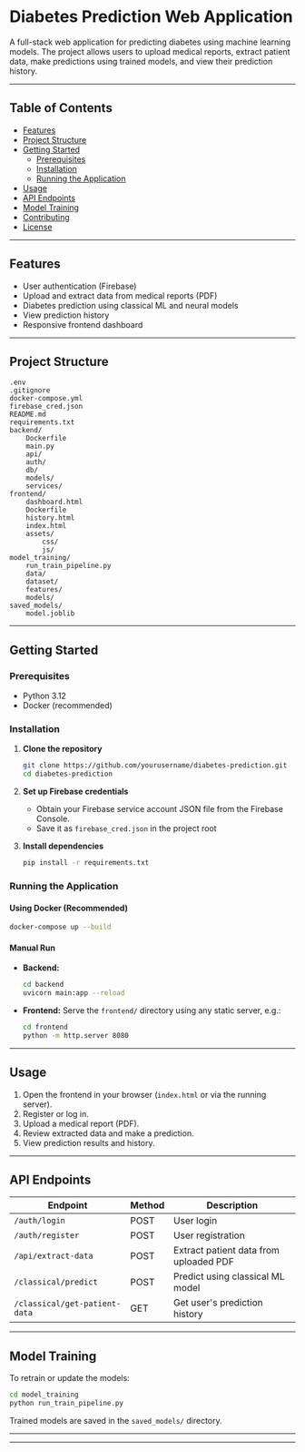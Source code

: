 # Diabetes Prediction Web Application

A full-stack web application for predicting diabetes using machine learning models. The project allows users to upload medical reports, extract patient data, make predictions using trained models, and view their prediction history.

---

## Table of Contents

- [Features](#features)
- [Project Structure](#project-structure)
- [Getting Started](#getting-started)
  - [Prerequisites](#prerequisites)
  - [Installation](#installation)
  - [Running the Application](#running-the-application)
- [Usage](#usage)
- [API Endpoints](#api-endpoints)
- [Model Training](#model-training)
- [Contributing](#contributing)
- [License](#license)

---

## Features

- User authentication (Firebase)
- Upload and extract data from medical reports (PDF)
- Diabetes prediction using classical ML and neural models
- View prediction history
- Responsive frontend dashboard

---

## Project Structure

```
.env
.gitignore
docker-compose.yml
firebase_cred.json
README.md
requirements.txt
backend/
    Dockerfile
    main.py
    api/
    auth/
    db/
    models/
    services/
frontend/
    dashboard.html
    Dockerfile
    history.html
    index.html
    assets/
        css/
        js/
model_training/
    run_train_pipeline.py
    data/
    dataset/
    features/
    models/
saved_models/
    model.joblib
```

---

## Getting Started

### Prerequisites

- Python 3.12
- Docker (recommended)

### Installation

1. **Clone the repository**
    ```sh
    git clone https://github.com/yourusername/diabetes-prediction.git
    cd diabetes-prediction
    ```

2. **Set up Firebase credentials**
    - Obtain your Firebase service account JSON file from the Firebase Console.
    - Save it as `firebase_cred.json` in the project root

3. **Install dependencies**
    ```sh
    pip install -r requirements.txt
    ```

### Running the Application

#### Using Docker (Recommended)

```sh
docker-compose up --build
```

#### Manual Run

- **Backend:**
    ```sh
    cd backend
    uvicorn main:app --reload
    ```
- **Frontend:**
    Serve the `frontend/` directory using any static server, e.g.:
    ```sh
    cd frontend
    python -m http.server 8080
    ```

---

## Usage

1. Open the frontend in your browser (`index.html` or via the running server).
2. Register or log in.
3. Upload a medical report (PDF).
4. Review extracted data and make a prediction.
5. View prediction results and history.

---

## API Endpoints

| Endpoint                        | Method | Description                              |
|----------------------------------|--------|------------------------------------------|
| `/auth/login`                   | POST   | User login                               |
| `/auth/register`                | POST   | User registration                        |
| `/api/extract-data`             | POST   | Extract patient data from uploaded PDF    |
| `/classical/predict`            | POST   | Predict using classical ML model          |
| `/classical/get-patient-data`   | GET    | Get user's prediction history             |

---

## Model Training

To retrain or update the models:

```sh
cd model_training
python run_train_pipeline.py
```
Trained models are saved in the `saved_models/` directory.

---



---
